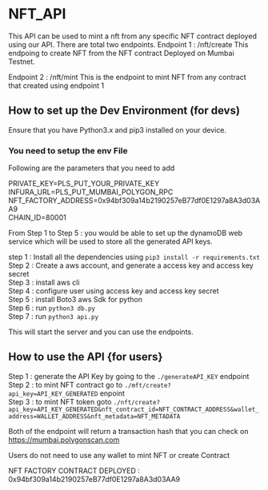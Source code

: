 # NFT_API

This API can be used to mint a nft from any specific NFT contract deployed using our API. There are total two endpoints. 
Endpoint 1 : /nft/create
This endpoing to create NFT from the NFT contract Deployed on Mumbai Testnet.

Endpoint 2 : /nft/mint
This is the endpoint to mint NFT from any contract that created using endpoint 1

## How to set up the Dev Environment (for devs)

Ensure that you have Python3.x and pip3 installed on your device.

### You need to setup the env File

Following are the parameters that you need to add

  PRIVATE_KEY=PLS_PUT_YOUR_PRIVATE_KEY \
  INFURA_URL=PLS_PUT_MUMBAI_POLYGON_RPC \
  NFT_FACTORY_ADDRESS=0x94bf309a14b2190257eB77df0E1297a8A3d03AA9 \
  CHAIN_ID=80001 

From Step 1 to Step 5 : you would be able to set up the dynamoDB web service which will be used to store all the generated API keys.


step 1 : Install all the dependencies using ```pip3 install -r requirements.txt``` \
Step 2 : Create a aws account, and generate a access key and access key secret \
Step 3 : install aws cli \
Step 4 : configure user using access key and access key secret \
Step 5 : install Boto3 aws Sdk for python \
Step 6 : run ```python3 db.py``` \
Step 7 : run ```python3 api.py``` 

This will start the server and you can use the endpoints. 

## How to use the API {for users}

Step 1 : generate the API Key by going to the  `./generateAPI_KEY` endpoint \
Step 2 : to mint NFT contract go to  `./mft/create?api_key=API_KEY_GENERATED` enpoint \
Step 3 : to mint NFT token goto `./nft/create?api_key=API_KEY_GENERATED&nft_contract_id=NFT_CONTRACT_ADDRESS&wallet_address=WALLET_ADDRESS&nft_metadata=NFT_METADATA` 

Both of the endpoint will return a transaction hash that you can check on https://mumbai.polygonscan.com 

Users do not need to use any wallet to mint NFT or create Contract

NFT FACTORY CONTRACT DEPLOYED : 0x94bf309a14b2190257eB77df0E1297a8A3d03AA9
